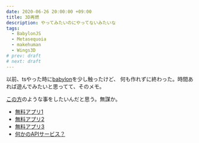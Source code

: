 ```yaml
---
date: 2020-06-26 20:00:00 +09:00
title: 3D再燃
description: やってみたいのにやってないみたいな
tags:
  - BabylonJS
  - Metasequoia
  - makehuman
  - Wings3D
# prev: draft
# next: draft
---
```


以前、tsやった時に[babylon](https://www.tutorialspoint.com/babylonjs/babylonjs_quick_guide.htm)を少し触ったけど、
何も作れずに終わった。時間あれば遊んでみたいと思ってて、そのメモ。

[この方](https://ende.netlify.app/post/)のような事をしたいんだと思う。無謀か。

- [無料アプリ1](https://www.metaseq.net/jp/feature/)
- [無料アプリ2](https://github.com/makehumancommunity/makehuman)
- [無料アプリ3](http://brace.client.jp/wings3d_141/#features)
- [何かのAPIサービス？](https://developer.riotgames.com/docs/lor)


